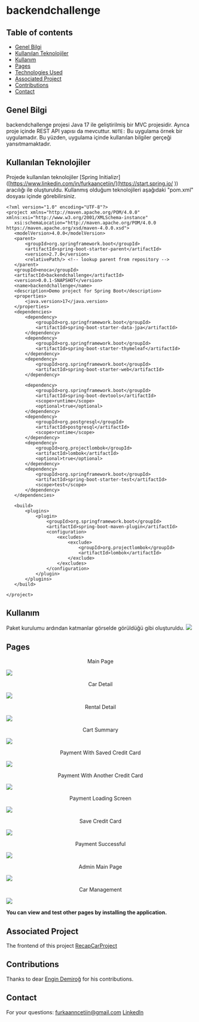 
# backendchallenge

## Table of contents
* [Genel Bilgi](#genel-bilgi)
* [Kullanılan Teknolojiler](#kullanılan-teknolojiler)
* [Kullanım](#kullanım)
* [Pages](#pages)
* [Technologies Used](#technologies-used)
* [Associated Project](#associated-Project)
* [Contributions](#contributions)
* [Contact](#contact)

## Genel Bilgi
backendchallenge projesi Java 17 ile geliştirilmiş bir MVC projesidir. Ayrıca proje içinde REST API yapısı da mevcuttur. 
`NOTE:` Bu uygulama örnek bir uygulamadır. Bu yüzden, uygulama içinde kullanılan bilgiler gerçeği yansıtmamaktadır.

## Kullanılan Teknolojiler
Projede kullanılan teknolojiler [Spring Initializr]([https://www.linkedin.com/in/furkaancetiin/](https://start.spring.io/ )) aracılığı ile oluşturuldu. Kullanmış olduğum teknolojileri aşağıdaki "pom.xml" dosyası içinde görebilirsiniz.  

 ```
<?xml version="1.0" encoding="UTF-8"?>
<project xmlns="http://maven.apache.org/POM/4.0.0" xmlns:xsi="http://www.w3.org/2001/XMLSchema-instance"
	xsi:schemaLocation="http://maven.apache.org/POM/4.0.0 https://maven.apache.org/xsd/maven-4.0.0.xsd">
	<modelVersion>4.0.0</modelVersion>
	<parent>
		<groupId>org.springframework.boot</groupId>
		<artifactId>spring-boot-starter-parent</artifactId>
		<version>2.7.0</version>
		<relativePath/> <!-- lookup parent from repository -->
	</parent>
	<groupId>enoca</groupId>
	<artifactId>backendchallenge</artifactId>
	<version>0.0.1-SNAPSHOT</version>
	<name>backendchallenge</name>
	<description>Demo project for Spring Boot</description>
	<properties>
		<java.version>17</java.version>
	</properties>
	<dependencies>
		<dependency>
			<groupId>org.springframework.boot</groupId>
			<artifactId>spring-boot-starter-data-jpa</artifactId>
		</dependency>
		<dependency>
			<groupId>org.springframework.boot</groupId>
			<artifactId>spring-boot-starter-thymeleaf</artifactId>
		</dependency>
		<dependency>
			<groupId>org.springframework.boot</groupId>
			<artifactId>spring-boot-starter-web</artifactId>
		</dependency>

		<dependency>
			<groupId>org.springframework.boot</groupId>
			<artifactId>spring-boot-devtools</artifactId>
			<scope>runtime</scope>
			<optional>true</optional>
		</dependency>
		<dependency>
			<groupId>org.postgresql</groupId>
			<artifactId>postgresql</artifactId>
			<scope>runtime</scope>
		</dependency>
		<dependency>
			<groupId>org.projectlombok</groupId>
			<artifactId>lombok</artifactId>
			<optional>true</optional>
		</dependency>
		<dependency>
			<groupId>org.springframework.boot</groupId>
			<artifactId>spring-boot-starter-test</artifactId>
			<scope>test</scope>
		</dependency>
	</dependencies>

	<build>
		<plugins>
			<plugin>
				<groupId>org.springframework.boot</groupId>
				<artifactId>spring-boot-maven-plugin</artifactId>
				<configuration>
					<excludes>
						<exclude>
							<groupId>org.projectlombok</groupId>
							<artifactId>lombok</artifactId>
						</exclude>
					</excludes>
				</configuration>
			</plugin>
		</plugins>
	</build>

</project>

 ```

## Kullanım
Paket kurulumu ardından katmanlar görselde görüldüğü gibi oluşturuldu.
<img src="[https://media.discordapp.net/attachments/767148733380689920/966462502684741702/anasayfa.png](https://i.hizliresim.com/9tgwoqk.PNG)?width=1329&height=683">


## Pages
<p align="center">Main Page</p>

<img src="https://media.discordapp.net/attachments/767148733380689920/966462502684741702/anasayfa.png?width=1329&height=683">
<p align="center">Car Detail</p>
<img src="https://media.discordapp.net/attachments/767148733380689920/966462515095687198/cardetail.png?width=1334&height=683">
<p align="center">Rental Detail</p>
<img src="https://media.discordapp.net/attachments/767148733380689920/966645968940449892/unknown.png?width=1329&height=683">
<p align="center">Cart Summary</p>
<img src="https://media.discordapp.net/attachments/767148733380689920/966462525971509318/cartsummary.png?width=1329&height=683">
<p align="center">Payment With Saved Credit Card</p>
<img src="https://media.discordapp.net/attachments/767148733380689920/966462534880231494/customercreditcard.png?width=1334&height=683">
<p align="center">Payment With Another Credit Card</p>
<img src="https://media.discordapp.net/attachments/767148733380689920/966462538969677844/othercreditcard.png?width=1333&height=683">
<p align="center">Payment Loading Screen</p>
<img src="https://media.discordapp.net/attachments/767148733380689920/966462545038802975/paymentlloading.png?width=1331&height=683">
<p align="center">Save Credit Card</p>
<img src="https://media.discordapp.net/attachments/767148733380689920/966462507021643876/asktosave.png?width=1334&height=683">
<p align="center">Payment Successful</p>
<img src="https://media.discordapp.net/attachments/767148733380689920/966462549598036028/paymentsuccesful.png?width=1329&height=683">
<p align="center">Admin Main Page</p>
<img src="https://media.discordapp.net/attachments/767148733380689920/966462492534521856/admin-mainpage.png?width=1333&height=683">
<p align="center">Car Management</p>
<img src="https://media.discordapp.net/attachments/767148733380689920/966462519151558706/car-management.png?width=1329&height=683">

**You can view and test other pages by installing the application.**


## Associated Project
The frontend of this project [RecapCarProject](https://github.com/furkaancetiin/RecapCarProject)
## Contributions

Thanks to dear  [Engin Demiroğ](https://github.com/engindemirog)  for his contributions.

## Contact
For your questions:
furkaanncetiin@gmail.com
[LinkedIn](https://www.linkedin.com/in/furkaancetiin/)

